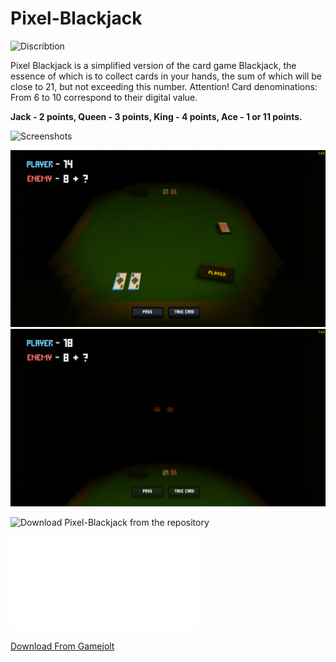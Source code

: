 # Pixel-Blackjack
![Discribtion](https://img.shields.io/badge/Retro--Glitch--Unity--Game-black?style=for-the-badge&logo=retroarch&logoColor=white)

Pixel Blackjack is a simplified version of the card game Blackjack, the essence of which is to collect cards in your hands, the sum of which will be close to 21, but not exceeding this number.  Attention! Card denominations: From 6 to 10 correspond to their digital value.

**Jack - 2 points, Queen - 3 points, King - 4 points, Ace - 1 or 11 points.**

![Screenshots](https://img.shields.io/badge/Screenshots-black?style=for-the-badge&logo=pixabay&logoColor=white)

![Screenshot_1](Screenshot_2.png)
![Screenshot_2](Screenshot_5.png)

![Download Pixel-Blackjack from the repository](https://img.shields.io/badge/Download-black?style=for-the-badge) 

![Download From The Repository](Pixel-Blackjack.rar)

[Download From Gamejolt](https://gamejolt.com/games/pixel_blackjack/887560)
